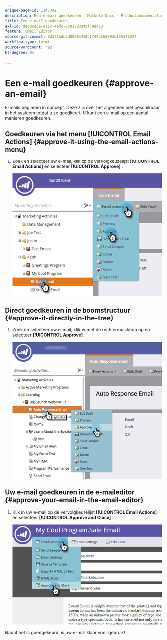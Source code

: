 ```yaml
---
unique-page-id: 1147342
description: Een e-mail goedkeuren - Marketo Docs - Productdocumentatie
title: Een e-mail goedkeuren
exl-id: dec8ce3e-e11c-4edc-8c81-82a95fc8ed13
feature: Email Editor
source-git-commit: 0d37fbdb7d08901458c1744dc68893e155176327
workflow-type: tm+mt
source-wordcount: '92'
ht-degree: 0%

---
```


# Een e-mail goedkeuren {#approve-an-email}

E-mails beginnen in concept. Deze zijn over het algemeen niet beschikbaar in het systeem totdat u ze goedkeurt. U kunt een e-mail op een aantal manieren goedkeuren.

## Goedkeuren via het menu [!UICONTROL Email Actions] {#approve-it-using-the-email-actions-menu}

1. Zoek en selecteer uw e-mail, klik op de vervolgkeuzelijst **[!UICONTROL Email Actions]** en selecteer **[!UICONTROL Approve]** .

   ![](assets/one.png)

## Direct goedkeuren in de boomstructuur {#approve-it-directly-in-the-tree}

1. Zoek en selecteer uw e-mail, klik er met de rechtermuisknop op en selecteer **[!UICONTROL Approve]** .

   ![](assets/approveemail.png)

## Uw e-mail goedkeuren in de e-maileditor {#approve-your-email-in-the-email-editor}

1. Klik in uw e-mail op de vervolgkeuzelijst **[!UICONTROL Email Actions]** en selecteer **[!UICONTROL Approve and Close]** .

   ![](assets/three.png)

Nadat het is goedgekeurd, is uw e-mail klaar voor gebruik!
